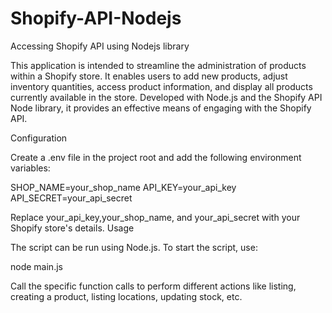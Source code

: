 # Shopify-API-Nodejs
Accessing Shopify API using Nodejs library

This application is intended to streamline the administration of products within a Shopify store. It enables users to add new products, adjust inventory quantities, access product information, and display all products currently available in the store. Developed with Node.js and the Shopify API Node library, it provides an effective means of engaging with the Shopify API.

Configuration

Create a .env file in the project root and add the following environment variables:

SHOP_NAME=your_shop_name
API_KEY=your_api_key
API_SECRET=your_api_secret

Replace your_api_key,your_shop_name, and your_api_secret with your Shopify store's details.
Usage

The script can be run using Node.js. To start the script, use:

node main.js

Call the specific function calls to perform different actions like listing, creating a product, listing locations, updating stock, etc.
